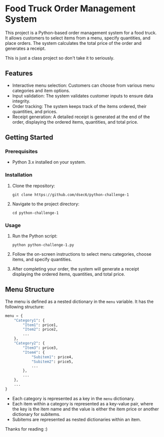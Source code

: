 # Food Truck Order Management System

This project is a Python-based order management system for a food truck. It allows customers to select items from a menu, specify quantities, and place orders. The system calculates the total price of the order and generates a receipt.

This is just a class project so don't take it to seriously.


## Features

- Interactive menu selection: Customers can choose from various menu categories and item options.
- Input validation: The system validates customer inputs to ensure data integrity.
- Order tracking: The system keeps track of the items ordered, their quantities, and prices.
- Receipt generation: A detailed receipt is generated at the end of the order, displaying the ordered items, quantities, and total price.

## Getting Started

### Prerequisites

- Python 3.x installed on your system.

### Installation

1. Clone the repository:

   ```
   git clone https://github.com/dsec6/python-challenge-1
   ```

2. Navigate to the project directory:

   ```
   cd python-challenge-1
   ```

### Usage

1. Run the Python script:

   ```
   python python-challenge-1.py
   ```

2. Follow the on-screen instructions to select menu categories, choose items, and specify quantities.

3. After completing your order, the system will generate a receipt displaying the ordered items, quantities, and total price.

## Menu Structure

The menu is defined as a nested dictionary in the `menu` variable. It has the following structure:

```python
menu = {
    "Category1": {
        "Item1": price1,
        "Item2": price2,
        ...
    },
    "Category2": {
        "Item3": price3,
        "Item4": {
            "Subitem1": price4,
            "Subitem2": price5,
            ...
        },
        ...
    },
    ...
}
```

- Each category is represented as a key in the `menu` dictionary.
- Each item within a category is represented as a key-value pair, where the key is the item name and the value is either the item price or another dictionary for subitems.
- Subitems are represented as nested dictionaries within an item.

Thanks for reading :)